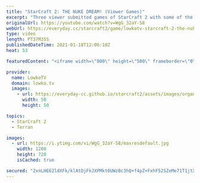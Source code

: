 ```yaml
---
title: "StarCraft 2: THE NUKE DREAM! (Viewer Games)"
excerpt: "Three viewer submitted games of StarCraft 2 with some of the best/worst Nukes in games I've seen. This video includes a Platinum League match of Protoss versus Protoss, a Gold League match of 2v2 and a Silver League game of Terran versus Terran.  Submit your own games (please only submit your best) to"
originalUrl: https://youtube.com/watch?v=WgG_32aY-S8
webUrl: https://everyday.cc/starcraft2/game/lowkotv-starcraft-2-the-nuke-dream-viewer-games/
type: video
length: PT37M35S
publishedDateTime: 2021-01-18T12:06:10Z
heat: 53

featuredContent: "<iframe width=\"800\" height=\"500\" frameborder=\"0\" src=\"https://www.youtube.com/embed/WgG_32aY-S8\" allow=\"accelerometer; autoplay; encrypted-media; gyroscope; picture-in-picture\" allowfullscreen></iframe>"

provider:
  name: LowkoTV
  domain: lowko.tv
  images:
    - url: https://everyday-cc.github.io/starcraft2/assets/images/organizations/lowko.tv-50x50.jpg
      width: 50
      height: 50

topics:
  - StarCraft 2
  - Terran

images:
  - url: https://i.ytimg.com/vi/WgG_32aY-S8/maxresdefault.jpg
    width: 1280
    height: 720
    isCached: true

secured: "2xnLHE62ldXFk/klAtDjFkJXPMkt0UWzBc3hQ+f4pZ+FxhF52SZeMe71T1jtXsCqiu5+Erokdd0WsnHFAGrhtsWbPtgF3P8W1dF0+FaLCDsQrax2mB12kY7wIRZ8rPB2ovODre70GL4zTpcm0FEfTYq34cxpnOG9YoRZm+hx2ZLCbzX/s4ebuadH4w6qiRikb2m2ii2u4UjsLxs6LW7bSYDqPG7B25pZI40c4d+RT7CMHGKRxsxbxfnTzphuiscPVx2yabkeJ6REC2341zSUS8nRoZgL/JXL6mA3/x8yAFyMCYejEhuP5lrqZBDEZCufem6wNRjJ2nRFP475LiY6FW5aaozDuvILTVcBw0vNwIigAS6eqdp7zVhyJwDS2Ejo+EjnBzToinhKg5Q7aAgBrD6Ij9ftBuaThdLq7mzw7vVjRTXAzzfDV8VeV0KBYvhI;iIg09y27osFN8cid480f6w=="
---
```



